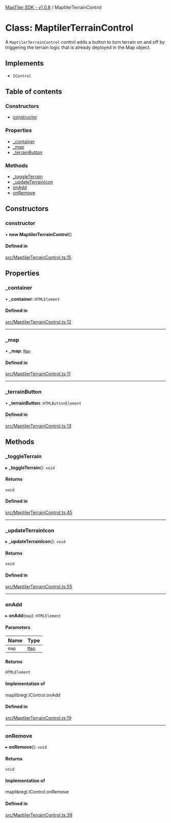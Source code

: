 [MapTiler SDK - v1.0.8](../README.md) / MaptilerTerrainControl

# Class: MaptilerTerrainControl

A `MaptilerTerrainControl` control adds a button to turn terrain on and off
by triggering the terrain logic that is already deployed in the Map object.

## Implements

- `IControl`

## Table of contents

### Constructors

- [constructor](MaptilerTerrainControl.md#constructor)

### Properties

- [\_container](MaptilerTerrainControl.md#_container)
- [\_map](MaptilerTerrainControl.md#_map)
- [\_terrainButton](MaptilerTerrainControl.md#_terrainbutton)

### Methods

- [\_toggleTerrain](MaptilerTerrainControl.md#_toggleterrain)
- [\_updateTerrainIcon](MaptilerTerrainControl.md#_updateterrainicon)
- [onAdd](MaptilerTerrainControl.md#onadd)
- [onRemove](MaptilerTerrainControl.md#onremove)

## Constructors

### constructor

• **new MaptilerTerrainControl**()

#### Defined in

[src/MaptilerTerrainControl.ts:15](https://github.com/maptiler/maptiler-sdk-js/blob/6811710/src/MaptilerTerrainControl.ts#L15)

## Properties

### \_container

• **\_container**: `HTMLElement`

#### Defined in

[src/MaptilerTerrainControl.ts:12](https://github.com/maptiler/maptiler-sdk-js/blob/6811710/src/MaptilerTerrainControl.ts#L12)

___

### \_map

• **\_map**: [`Map`](Map.md)

#### Defined in

[src/MaptilerTerrainControl.ts:11](https://github.com/maptiler/maptiler-sdk-js/blob/6811710/src/MaptilerTerrainControl.ts#L11)

___

### \_terrainButton

• **\_terrainButton**: `HTMLButtonElement`

#### Defined in

[src/MaptilerTerrainControl.ts:13](https://github.com/maptiler/maptiler-sdk-js/blob/6811710/src/MaptilerTerrainControl.ts#L13)

## Methods

### \_toggleTerrain

▸ **_toggleTerrain**(): `void`

#### Returns

`void`

#### Defined in

[src/MaptilerTerrainControl.ts:45](https://github.com/maptiler/maptiler-sdk-js/blob/6811710/src/MaptilerTerrainControl.ts#L45)

___

### \_updateTerrainIcon

▸ **_updateTerrainIcon**(): `void`

#### Returns

`void`

#### Defined in

[src/MaptilerTerrainControl.ts:55](https://github.com/maptiler/maptiler-sdk-js/blob/6811710/src/MaptilerTerrainControl.ts#L55)

___

### onAdd

▸ **onAdd**(`map`): `HTMLElement`

#### Parameters

| Name | Type |
| :------ | :------ |
| `map` | [`Map`](Map.md) |

#### Returns

`HTMLElement`

#### Implementation of

maplibregl.IControl.onAdd

#### Defined in

[src/MaptilerTerrainControl.ts:19](https://github.com/maptiler/maptiler-sdk-js/blob/6811710/src/MaptilerTerrainControl.ts#L19)

___

### onRemove

▸ **onRemove**(): `void`

#### Returns

`void`

#### Implementation of

maplibregl.IControl.onRemove

#### Defined in

[src/MaptilerTerrainControl.ts:39](https://github.com/maptiler/maptiler-sdk-js/blob/6811710/src/MaptilerTerrainControl.ts#L39)
